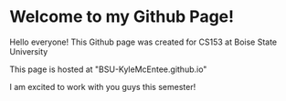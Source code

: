 # Welcome to my Github Page!

Hello everyone! This Github page was created for CS153 at Boise State University

This page is hosted at "BSU-KyleMcEntee.github.io"

I am excited to work with you guys this semester!

